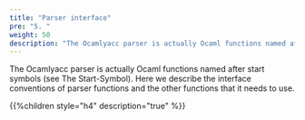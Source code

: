 ```yaml
---
title: "Parser interface"
pre: "5. "
weight: 50
description: "The Ocamlyacc parser is actually Ocaml functions named after start symbols."
---
```



The Ocamlyacc parser is actually Ocaml functions named after start symbols (see The Start-Symbol).
Here we describe the interface conventions of parser functions and the other functions that it needs to use.


{{%children style="h4" description="true" %}}
